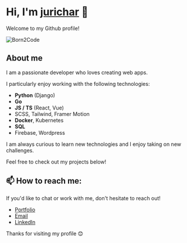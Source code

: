 # Hi, I'm [jurichar](https://profile.intra.42.fr/users/jurichar) 👋

Welcome to my Github profile!

![Born2Code](https://badgen.net/badge/Born2Code/jurichar/orange?cache=86400&icon=https://meta.intra.42.fr/assets/42_logo-7dfc9110a5319a308863b96bda33cea995046d1731cebb735e41b16255106c12.svg)

<!-- [![42 Paris](https://badge42.vercel.app/api/stats/jurichar?privacyName=true&privacyEmail=true)](https://github.com/jurichar) -->

## About me

I am a passionate developer who loves creating web apps.

I particularly enjoy working with the following technologies:

- **Python** (Django)
- **Go**
- **JS / TS** (React, Vue)
- SCSS, Tailwind, Framer Motion
- **Docker**, Kubernetes
- **SQL**
- Firebase, Wordpress

I am always curious to learn new technologies and I enjoy taking on new challenges.

Feel free to check out my projects below!

## 📫 How to reach me:

If you'd like to chat or work with me, don't hesitate to reach out!

- [Portfolio](https://jurichar.vercel.app/)
- [Email](mailto:julienrichard.emp@gmail.com)
- [LinkedIn](https://www.linkedin.com/in/julien-rchd/)

Thanks for visiting my profile 😊
